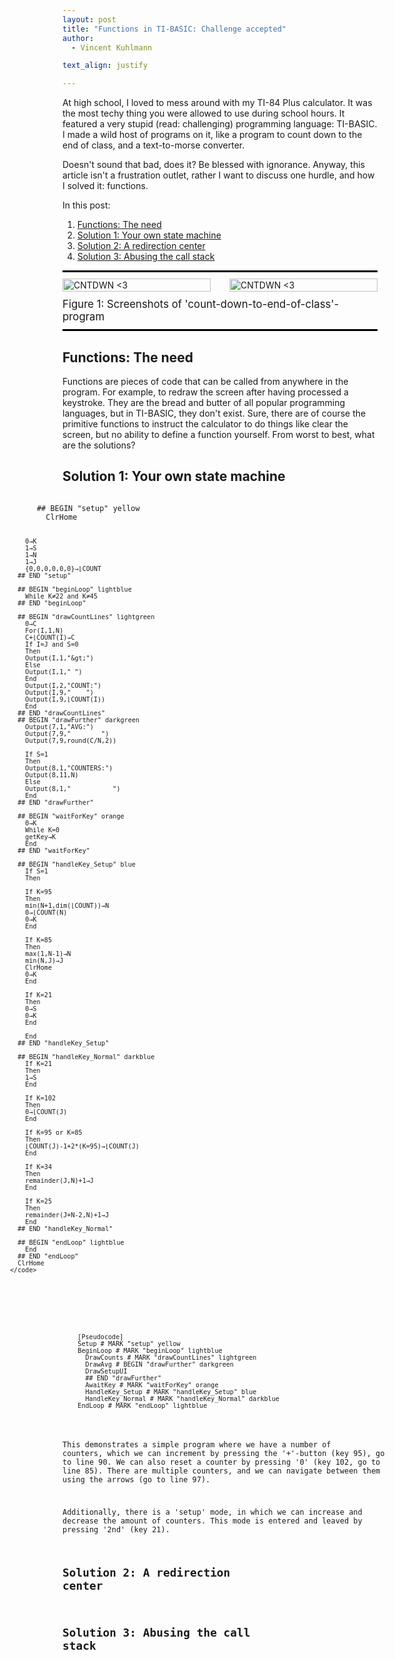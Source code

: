 ```yaml
---
layout: post
title: "Functions in TI-BASIC: Challenge accepted"
author:
  - Vincent Kuhlmann

text_align: justify

---
```


At high school, I loved to mess around with my TI-84 Plus calculator. It was the
most techy thing you were allowed to use during school hours. It featured a very
stupid (read: challenging) programming language: TI-BASIC. I made a wild host of
programs on it, like a program to count down to the end of class, and a
text-to-morse converter.

Doesn't sound that bad, does it? Be blessed with ignorance. Anyway, this article
isn't a frustration outlet, rather I want to discuss one hurdle, and how I
solved it: functions.

In this post:
1. [Functions: The need](#theneed)
2. [Solution 1: Your own state machine](#statemachine)
2. [Solution 2: A redirection center](#redirectioncenter)
3. [Solution 3: Abusing the call stack](#callstack)

<!-- ![CNTDWN <3]({{ "/assets/calculator/calculator_countdown_minutes.jpg" | relative_url }} "CNTDWN <3") -->

<div style="display:flex;flex-flow:column nowrap;gap:10px;border-top:3px solid black;
border-bottom:3px solid black;padding-top:10px;padding-bottom:10px;">
  <div style="display:flex;width:100%;flex-flow:row wrap;gap:30px;">
    <div style="flex:1 1 200px;">
        <img src="{{ "/assets/calculator/calculator_countdown_minutes.jpg" | relative_url }}" alt="CNTDWN <3" 
          style="width:100%;"/>
    </div>
    <div style="flex:1 1 200px;">
      <img src="{{ "/assets/calculator/calculator_countdown_seconds.jpg" | relative_url }}" alt="CNTDWN <3"
        style="width:100%;"/>
    </div>
  </div>
  <div style="font-size:120%;">Figure 1: Screenshots of 'count-down-to-end-of-class'-program</div>
</div>

<!-- But
also at times I did had access to a proper computer, it was great fun. The
reason: TI basic, a very stupid, but hence also very challenging and curious
programming language. I made a wild host of programs on it, like a program to
count down to the end of class, and a text to morse converter.

How bad could that be? How stupid is TI basic? Well, to start with, the
calculator can only show seven lines of code at a time. There were programs in
which I would be scrolling for - what felt like - minutes. Better memorize
exactly how the code works, to avoid scrolling ages trying to figure it out. -->

<!-- Seen how few code lines you see, and seen the screen was only 16 characters
wide, indentation wasn't a thing. -->
<!-- Next on the list, copy+pasting, trying to move around code was - for
non-essential purposes - a practical no-go. There certainly was a way to do it
without reinputting it, and deleting it at the original place, but it involved
copying the whole program and deleting all below. -->

<!-- Just to give you a taste of things: moving/copying code around isn't very
pleasant either, and you want to save data? Guess what, your only solution is
to create a list of numbers. The list is global and has a name of at max 4 our
5 letters. Isn't that great? Anyway, the challenge I want to address in the
post is 

Simple tasks required
a huge amount of code, and you better memorized it well, if you didn't want to
be scrolling for ages. -->

## Functions: The need <span id="theneed"></span>

Functions are pieces of code that can be called from anywhere in the program.
For example, to redraw the screen after having processed a keystroke. They are
the bread and butter of all popular programming languages, but in TI-BASIC, they
don't exist. Sure, there are of course the primitive functions to instruct the
calculator to do things like clear the screen, but no ability to define a
function yourself. From worst to best, what are the solutions?

## Solution 1: Your own state machine <span id="statemachine"></span>

<div style="position:relative;width:calc(max(100%, 70vw));margin-left:calc((100% - max(100%, 70vw))/2);">
  <ti-viewer id="tiCode" mode="blocks">
    <code style="white-space:pre;">
      ## BEGIN "setup" yellow
        ClrHome

        0→K
        1→S
        1→N
        1→J
        {0,0,0,0,0,0}→⌊COUNT
      ## END "setup"

      ## BEGIN "beginLoop" lightblue
        While K≠22 and K≠45
      ## END "beginLoop"

      ## BEGIN "drawCountLines" lightgreen
        0→C
        For(I,1,N)
        C+⌊COUNT(I)→C
        If I=J and S=0
        Then
        Output(I,1,"&gt;")
        Else
        Output(I,1," ")
        End
        Output(I,2,"COUNT:")
        Output(I,9,"    ")
        Output(I,9,⌊COUNT(I))
        End
      ## END "drawCountLines"
      ## BEGIN "drawFurther" darkgreen
        Output(7,1,"AVG:")
        Output(7,9,"        ")
        Output(7,9,round(C/N,2))

        If S=1
        Then
        Output(8,1,"COUNTERS:")
        Output(8,11,N)
        Else
        Output(8,1,"           ")
        End
      ## END "drawFurther"

      ## BEGIN "waitForKey" orange
        0→K
        While K=0
        getKey→K
        End
      ## END "waitForKey"

      ## BEGIN "handleKey_Setup" blue
        If S=1
        Then

        If K=95
        Then
        min(N+1,dim(⌊COUNT))→N
        0→⌊COUNT(N)
        0→K
        End

        If K=85
        Then
        max(1,N-1)→N
        min(N,J)→J
        ClrHome
        0→K
        End

        If K=21
        Then
        0→S
        0→K
        End

        End
      ## END "handleKey_Setup"

      ## BEGIN "handleKey_Normal" darkblue
        If K=21
        Then
        1→S
        End

        If K=102
        Then
        0→⌊COUNT(J)
        End

        If K=95 or K=85
        Then
        ⌊COUNT(J)-1+2*(K=95)→⌊COUNT(J)
        End

        If K=34
        Then
        remainder(J,N)+1→J
        End

        If K=25
        Then
        remainder(J+N-2,N)+1→J
        End
      ## END "handleKey_Normal"

      ## BEGIN "endLoop" lightblue
        End
      ## END "endLoop"
      ClrHome
    </code>
  </ti-viewer>
</div>

<ti-viewer mode="linear">
  <code style="white-space:pre;">
    [Pseudocode]
    Setup # MARK "setup" yellow
    BeginLoop # MARK "beginLoop" lightblue
      DrawCounts # MARK "drawCountLines" lightgreen
      DrawAvg # BEGIN "drawFurther" darkgreen
      DrawSetupUI
      ## END "drawFurther"
      AwaitKey # MARK "waitForKey" orange
      HandleKey_Setup # MARK "handleKey_Setup" blue
      HandleKey_Normal # MARK "handleKey_Normal" darkblue
    EndLoop # MARK "endLoop" lightblue
  </code>
</ti-viewer>

This demonstrates a simple program where we have a number of counters, which we
can increment by pressing the '+'-button (key 95), go to line 90. We can also
reset a counter by pressing '0' (key 102, go to line 85). There are multiple
counters, and we can navigate between them using the arrows (go to line 97).

Additionally, there is a 'setup' mode, in which we can increase and decrease
the amount of counters. This mode is entered and leaved by pressing '2nd' (key
21).


## Solution 2: A redirection center <span id="redirectioncenter"></span>


## Solution 3: Abusing the call stack <span id="callstack"></span>


